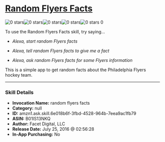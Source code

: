# [Random Flyers Facts](http://alexa.amazon.com/#skills/amzn1.ask.skill.6e018b6f-3fbd-4528-964b-7eea9ac1fb79)
![0 stars](../../images/ic_star_border_black_18dp_1x.png)![0 stars](../../images/ic_star_border_black_18dp_1x.png)![0 stars](../../images/ic_star_border_black_18dp_1x.png)![0 stars](../../images/ic_star_border_black_18dp_1x.png)![0 stars](../../images/ic_star_border_black_18dp_1x.png) 0

To use the Random Flyers Facts skill, try saying...

* *Alexa, start random Flyers facts*

* *Alexa, tell random Flyers facts to give me a fact*

* *Alexa, ask random Flyers facts for some Flyers information*

This is a simple app to get random facts about the Philadelphia Flyers hockey team.

***

### Skill Details

* **Invocation Name:** random flyers facts
* **Category:** null
* **ID:** amzn1.ask.skill.6e018b6f-3fbd-4528-964b-7eea9ac1fb79
* **ASIN:** B01IS13NKQ
* **Author:** Facet Digital, LLC
* **Release Date:** July 25, 2016 @ 02:56:28
* **In-App Purchasing:** No
